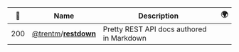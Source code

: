 |:star2: | Name | Description | 🌍|
|---|---|---|---|
|200|[@trentm](https://github.com/trentm)/[**restdown**](https://github.com/trentm/restdown)|Pretty REST API docs authored in Markdown||

